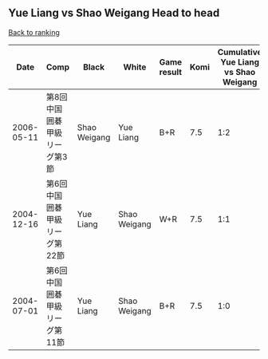 ## Yue Liang vs Shao Weigang Head to head

[Back to ranking](../../index.md)




| **Date** | **Comp** | **Black** | **White** | **Game result** | **Komi** | **Cumulative Yue Liang vs Shao Weigang** | **Yue Liang streak** | **Shao Weigang streak** | 
| --- | --- | --- | --- | --- | --- | --- | --- | --- |
| 2006-05-11 | 第8回中国囲碁甲級リーグ第3節 | Shao Weigang | Yue Liang | B+R | 7.5 | 1:2 | 0 | 2 | 
| 2004-12-16 | 第6回中国囲碁甲級リーグ第22節 | Yue Liang | Shao Weigang | W+R | 7.5 | 1:1 | 0 | 1 | 
| 2004-07-01 | 第6回中国囲碁甲級リーグ第11節 | Yue Liang | Shao Weigang | B+R | 7.5 | 1:0 | 1 | 0 |




